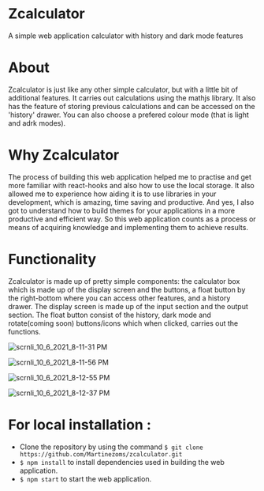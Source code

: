 # Zcalculator
A simple web application calculator with history and dark mode features

# About
  Zcalculator is just like any other simple calculator, but with a little bit of additional features. It carries out calculations using the mathjs library. It also has the feature of storing previous calculations and can be accessed on the 'history' drawer. You can also choose a prefered colour mode (that is light and adrk modes).
  
# Why Zcalculator
  The process of building this web application helped me to practise and get more familiar with react-hooks and also how to use the local storage. It also allowed me to experience how aiding it is to use libraries in your development, which is amazing, time saving and productive. And yes, I also got to understand how to build themes for your applications in a more productive and efficient way. So this web application counts as a process or means of acquiring knowledge and implementing them to achieve results.
  
# Functionality
  Zcalculator is made up of pretty simple components: the calculator box which is made up of the display screen and the buttons, a float button by the right-bottom where you can access other features, and a history drawer.
  The display screen is made up of the input section and the output section. The float button consist of the history, dark mode and rotate(coming soon) buttons/icons which when clicked, carries out the functions.
  

![scrnli_10_6_2021_8-11-31 PM](https://user-images.githubusercontent.com/65704793/136268517-8507b03f-0d30-424d-86e4-346adfa068f6.png)


![scrnli_10_6_2021_8-11-56 PM](https://user-images.githubusercontent.com/65704793/136272558-5bbf398a-5178-4182-87e2-e57acf223f00.png)


![scrnli_10_6_2021_8-12-55 PM](https://user-images.githubusercontent.com/65704793/136272653-44c74ca4-d4c1-4729-a908-a0634de66a57.png)


![scrnli_10_6_2021_8-12-37 PM](https://user-images.githubusercontent.com/65704793/136272736-b3d1a886-5561-4c3b-805b-afc3d8172c09.png)



# For local installation :
- Clone the repository by using the command   ```$ git clone https://github.com/Martinezoms/zcalculator.git ```
- ```$ npm install```  to install dependencies used in building the web application.
- ```$ npm start```  to start the web application.
